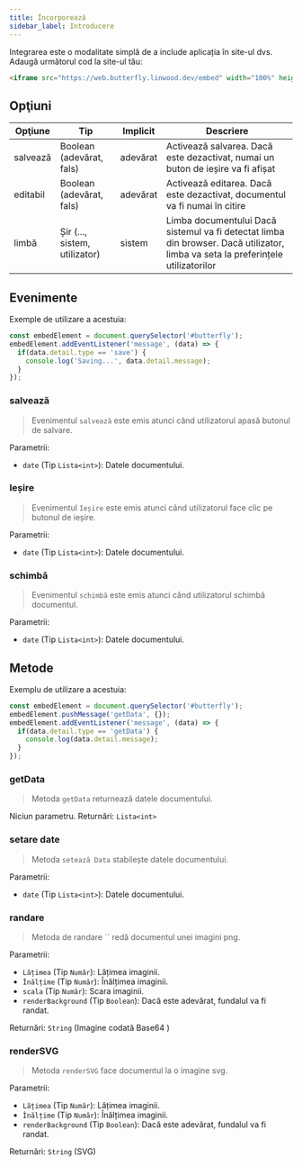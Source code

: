 ```yaml
---
title: Încorporează
sidebar_label: Introducere
---
```


Integrarea este o modalitate simplă de a include aplicația în site-ul dvs. Adaugă următorul cod la site-ul tău:

```html
<iframe src="https://web.butterfly.linwood.dev/embed" width="100%" height="500px" allowtransparency="true"></iframe>
```

## Opţiuni

| Opţiune  | Tip                           | Implicit | Descriere                                                                                                                        |
| -------- | ----------------------------- | -------- | -------------------------------------------------------------------------------------------------------------------------------- |
| salvează | Boolean (adevărat, fals)      | adevărat | Activează salvarea. Dacă este dezactivat, numai un buton de ieșire va fi afișat                                                  |
| editabil | Boolean (adevărat, fals)      | adevărat | Activează editarea. Dacă este dezactivat, documentul va fi numai în citire                                                       |
| limbă    | Șir (..., sistem, utilizator) | sistem   | Limba documentului Dacă sistemul va fi detectat limba din browser. Dacă utilizator, limba va seta la preferințele utilizatorilor |

## Evenimente

Exemple de utilizare a acestuia:

```javascript
const embedElement = document.querySelector('#butterfly');
embedElement.addEventListener('message', (data) => {
  if(data.detail.type == 'save') {
    console.log('Saving...', data.detail.message);
  }
});
```

### salvează

> Evenimentul `salvează` este emis atunci când utilizatorul apasă butonul de salvare.

Parametrii:

* `date` (Tip `Lista<int>`): Datele documentului.

### Ieșire

> Evenimentul `Ieșire` este emis atunci când utilizatorul face clic pe butonul de ieșire.

Parametrii:

* `date` (Tip `Lista<int>`): Datele documentului.

### schimbă

> Evenimentul `schimbă` este emis atunci când utilizatorul schimbă documentul.

Parametrii:

* `date` (Tip `Lista<int>`): Datele documentului.

## Metode

Exemplu de utilizare a acestuia:

```javascript
const embedElement = document.querySelector('#butterfly');
embedElement.pushMessage('getData', {});
embedElement.addEventListener('message', (data) => {
  if(data.detail.type == 'getData') {
    console.log(data.detail.message);
  }
});
```

### getData

> Metoda `getData` returnează datele documentului.

Niciun parametru. Returnări: `Lista<int>`

### setare date

> Metoda `setează Data` stabilește datele documentului.

Parametrii:

* `date` (Tip `Lista<int>`): Datele documentului.

### randare

> Metoda de randare `` redă documentul unei imagini png.

Parametrii:

* `Lățimea` (Tip `Număr`): Lățimea imaginii.
* `Înălțime` (Tip `Număr`): Înălțimea imaginii.
* `scala` (Tip `Număr`): Scara imaginii.
* `renderBackground` (Tip `Boolean`): Dacă este adevărat, fundalul va fi randat.

Returnări: `String` (Imagine codată Base64 )

### renderSVG

> Metoda `renderSVG` face documentul la o imagine svg.

Parametrii:

* `Lățimea` (Tip `Număr`): Lățimea imaginii.
* `Înălțime` (Tip `Număr`): Înălțimea imaginii.
* `renderBackground` (Tip `Boolean`): Dacă este adevărat, fundalul va fi randat.

Returnări: `String` (SVG)
